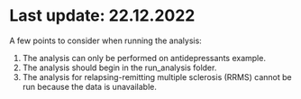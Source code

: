 # Last update: 22.12.2022
A few points to consider when running the analysis:
1. The analysis can only be performed on antidepressants example.
2. The analysis should begin in the run_analysis folder.
3. The analysis for relapsing-remitting multiple sclerosis (RRMS) cannot be run because the data is unavailable.
